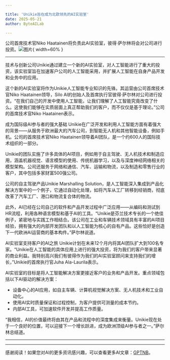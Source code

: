 ```yaml
---

title: 'Unikie旨在成为北欧领先的AI实验室'
date: 2025-05-21
author: ByteAILab

---
```


公司首席技术官Niko Haatainen将负责此AI实验室，彼得·萨尔林将会对公司进行投资。![图片](https://ai-techpark.com/wp-content/uploads/Unikie-aims.jpg){ width=60% }

---
技术与创新公司Unikie通过建立一个新的AI实验室，对人工智能进行了重大的投资，该实验室旨在加速客户公司的人工智能采用，并扩展人工智能在自身产品开发和业务中的应用。

这个新的AI实验室将作为Unikie人工智能专业知识的先锋。其运营由公司首席技术官Niko Haatainen领导，Silo AI的创始人及首席执行官彼得·萨尔林对公司进行投资。“在我们自己的开发中使用人工智能，让我们理解了人工智能究竟改变了什么。这使我们能够在实质层面上真正帮助我们的客户，而不仅仅是基于理论。”公司的首席技术官Niko Haatainen表示。

成为国际级AI参与者的强大基础
Unikie在广泛开发和利用人工智能方面有着强大的背景——从服务于欧洲最大的汽车公司，到智能无人机和其他智能设备，例如手机。公司的首席技术官Niko Haatainen领导着AI团队，是一个约600人的国际技术组织的一部分。 

Unikie的团队实施了许多具体的AI项目，例如用于自主驾驶、无人机技术和制造应用，涵盖机器视觉、语言模型的使用、传统机器学习，以及与深度神经网络相关的模型架构。公司还服务于网络和通信、汽车、运输和物流，以及制造和零售行业的客户，其中包括多家财富500强公司。

公司的自主驾驶产品Unikie Marshalling Solution，是人工智能深入集成到产品化解决方案中的一个例子，它通过自动化处理，如将汽车从工厂转移到经销商，彻底改革了汽车工厂、港口和物流复合体的物流。

此外，AI已经在公司自己的软件和产品开发过程中广泛应用——从编码和测试到HR流程，利用各种语言模型和基于AI的工具。“Unikie是芬兰技术专长的一个绝佳例子，紧密地与实践工作相结合。该公司在工业和车辆技术领域具有丰富的AI项目经验，拥有强大的内部开发团队和以人工智能为核心的自有产品。这些恰好是创造下一代欧洲AI运营商的基本构件。”萨尔林说道。

AI实验室支持客户的AI之旅
Unikie计划在未来12个月内将其AI团队扩大到100名专家。“Unikie在人工智能的具体应用上进行的强大投资，将为我们的客户带来显著的商业利益。我特别高兴我们有彼得作为我们的AI实验室顾问来支持我们的增长，”Unikie的首席执行官Juha Ala-Laurila表示。

AI实验室的目标是将人工智能解决方案更接近客户的业务和产品开发。重点领域包括以下AI驱动的解决方案：

- 设备中心的AI应用，如自主车辆、计算机视觉解决方案、无人机技术和工业自动化。
- 使用AI实时质量保证和过程控制，为客户提供可测量的成本节约。
- 内部AI工具，可加速软件开发并提高工作质量。

“我相信，AI的价值最终将由其在产品和流程中的深度集成来衡量。Unikie现在处于一个良好的位置，可以迎接下一个增长跃进，成为欧洲顶级AI参与者之一。”萨尔林总结道。

---
---
感谢阅读！如果您对AI的更多资讯感兴趣，可以查看更多AI文章：[GPTNB](https://gptnb.com)。